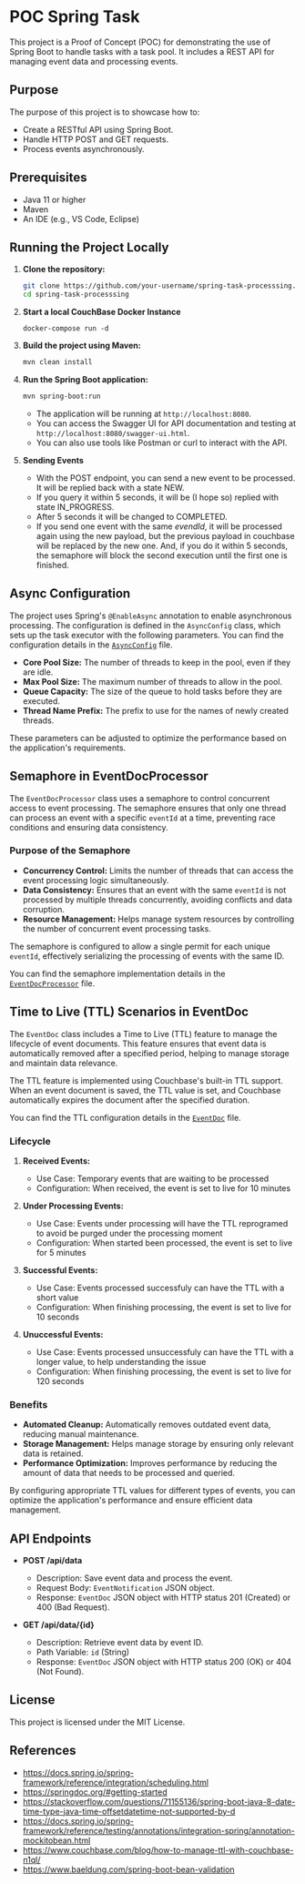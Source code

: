 # POC Spring Task

This project is a Proof of Concept (POC) for demonstrating the use of Spring Boot to handle tasks with a task pool. It includes a REST API for managing event data and processing events.

## Purpose

The purpose of this project is to showcase how to:
- Create a RESTful API using Spring Boot.
- Handle HTTP POST and GET requests.
- Process events asynchronously.

## Prerequisites

- Java 11 or higher
- Maven
- An IDE (e.g., VS Code, Eclipse)


## Running the Project Locally

1. **Clone the repository:**
    ```sh
    git clone https://github.com/your-username/spring-task-processsing.git
    cd spring-task-processsing
    ```
1. **Start a local CouchBase Docker Instance**
    ```
    docker-compose run -d
    ```

1. **Build the project using Maven:**
    ```sh
    mvn clean install
    ```

1. **Run the Spring Boot application:**
    ```sh
    mvn spring-boot:run
    ```
    - The application will be running at `http://localhost:8080`.
    - You can access the Swagger UI for API documentation and testing at `http://localhost:8080/swagger-ui.html`.
    - You can also use tools like Postman or curl to interact with the API.

1. **Sending Events**
    - With the POST endpoint, you can send a new event to be processed. It will be replied back with a state NEW.
    - If you query it within 5 seconds, it will be (I hope so) replied with state IN_PROGRESS.
    - After 5 seconds it will be changed to COMPLETED.
    - If you send one event with the same *evendId*, it will be processed again using the new payload, but the previous payload in couchbase will be replaced by the new one. And, if you do it within 5 seconds, the semaphore will block the second execution until the first one is finished.

## Async Configuration

The project uses Spring's `@EnableAsync` annotation to enable asynchronous processing. The configuration is defined in the `AsyncConfig` class, which sets up the task executor with the following parameters. You can find the configuration details in the [`AsyncConfig`](src/main/java/com/example/poc/AsyncConfig.java) file.

- **Core Pool Size:** The number of threads to keep in the pool, even if they are idle.
- **Max Pool Size:** The maximum number of threads to allow in the pool.
- **Queue Capacity:** The size of the queue to hold tasks before they are executed.
- **Thread Name Prefix:** The prefix to use for the names of newly created threads.

These parameters can be adjusted to optimize the performance based on the application's requirements.

## Semaphore in EventDocProcessor

The `EventDocProcessor` class uses a semaphore to control concurrent access to event processing. The semaphore ensures that only one thread can process an event with a specific `eventId` at a time, preventing race conditions and ensuring data consistency.

### Purpose of the Semaphore

- **Concurrency Control:** Limits the number of threads that can access the event processing logic simultaneously.
- **Data Consistency:** Ensures that an event with the same `eventId` is not processed by multiple threads concurrently, avoiding conflicts and data corruption.
- **Resource Management:** Helps manage system resources by controlling the number of concurrent event processing tasks.

The semaphore is configured to allow a single permit for each unique `eventId`, effectively serializing the processing of events with the same ID.

You can find the semaphore implementation details in the [`EventDocProcessor`](src/main/java/com/example/poc/EventDocProcessor.java) file.

## Time to Live (TTL) Scenarios in EventDoc

The `EventDoc` class includes a Time to Live (TTL) feature to manage the lifecycle of event documents. This feature ensures that event data is automatically removed after a specified period, helping to manage storage and maintain data relevance.

The TTL feature is implemented using Couchbase's built-in TTL support. When an event document is saved, the TTL value is set, and Couchbase automatically expires the document after the specified duration.

You can find the TTL configuration details in the [`EventDoc`](src/main/java/com/example/poc/EventDoc.java) file.

### Lifecycle

1. **Received Events:**
    - Use Case: Temporary events that are waiting to be processed
    - Configuration: When received, the event is set to live for 10 minutes

1. **Under Processing Events:**
    - Use Case: Events under processing will have the TTL reprogramed to avoid be purged under the processing moment
    - Configuration: When started been processed, the event is set to live for 5 minutes

1. **Successful Events:**
    - Use Case: Events processed successfuly can have the TTL with a short value
    - Configuration: When finishing processing, the event is set to live for 10 seconds

1. **Unuccessful Events:**
    - Use Case: Events processed unsuccessfuly can have the TTL with a longer value, to help understanding the issue
    - Configuration: When finishing processing, the event is set to live for 120 seconds


### Benefits

- **Automated Cleanup:** Automatically removes outdated event data, reducing manual maintenance.
- **Storage Management:** Helps manage storage by ensuring only relevant data is retained.
- **Performance Optimization:** Improves performance by reducing the amount of data that needs to be processed and queried.

By configuring appropriate TTL values for different types of events, you can optimize the application's performance and ensure efficient data management.

## API Endpoints

- **POST /api/data**
    - Description: Save event data and process the event.
    - Request Body: `EventNotification` JSON object.
    - Response: `EventDoc` JSON object with HTTP status 201 (Created) or 400 (Bad Request).

- **GET /api/data/{id}**
    - Description: Retrieve event data by event ID.
    - Path Variable: `id` (String)
    - Response: `EventDoc` JSON object with HTTP status 200 (OK) or 404 (Not Found).

## License

This project is licensed under the MIT License.

## References

- https://docs.spring.io/spring-framework/reference/integration/scheduling.html 
- https://springdoc.org/#getting-started
- https://stackoverflow.com/questions/71155136/spring-boot-java-8-date-time-type-java-time-offsetdatetime-not-supported-by-d
- https://docs.spring.io/spring-framework/reference/testing/annotations/integration-spring/annotation-mockitobean.html
- https://www.couchbase.com/blog/how-to-manage-ttl-with-couchbase-n1ql/
- https://www.baeldung.com/spring-boot-bean-validation
